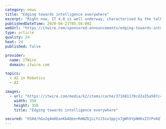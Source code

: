 ```yaml
---
category: news
title: "Edging towards intelligence everywhere"
excerpt: "Right now, IT 4.0 is well underway, characterised by the talk, and in many cases reality, of artificial intelligence, robotics, industrial IoT, autonomous vehicles and large-scale industry ..."
publishedDateTime: 2020-04-21T05:56:00Z
webUrl: "https://itwire.com/sponsored-announcements/edging-towards-intelligence-everywhere-202004210555.html"
type: article
quality: 24
heat: 24
published: false

provider:
  name: ITWire
  domain: itwire.com

topics:
  - AI in Robotics
  - AI

images:
  - url: "https://itwire.com/media/k2/items/cache/371681170cd2a35a507c499fcb0e8833_M.jpg"
    width: 350
    height: 350
    title: "Edging towards intelligence everywhere"

secured: "hS0d/hGu2q4m0EanKbAQee+RmNZGjLLYzJ5sx3ppjx7gWhSYpNH6xZItPx6Ql5c5LLjCWgOoqNWH02ens5ysIG0alOVuC6c2gcKjT6+ob+j5p+FL7HY1Xe7yTlEPoktWMKKE9R1MXlabeyvj4vRUjj2rzjwLriB5duStBktCiScQbwKNpQs6q313PpRY2F2OKcbgAFsw3WWa5caX1fk9aoB2k/Yao9IFe1hGVsM4HvqR3+MiPgPMaUD49+WmYSU+DxuE033PjA4ChAfvip2aWT1i3UXjxk+7jFHMU9JYaUe+l8Zh74AiMPg34H8bB/a5;oAis4476dDEwWOgno4Mnaw=="
---
```


